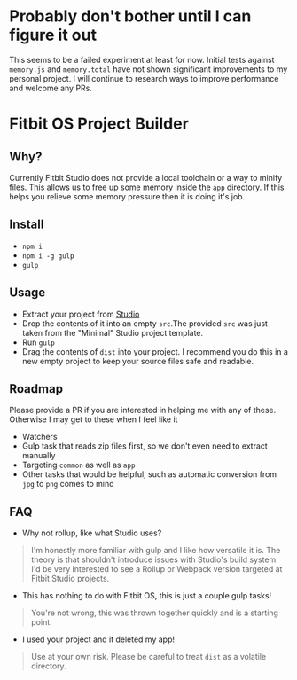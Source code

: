 # Probably don't bother until I can figure it out #
This seems to be a failed experiment at least for now. Initial tests against `memory.js` and `memory.total` have not shown significant improvements to my personal project. I will continue to research ways to improve performance and welcome any PRs.

# Fitbit OS Project Builder #

## Why? ##
Currently Fitbit Studio does not provide a local toolchain or a way to minify files. This allows us to free up some memory inside the `app` directory. If this helps you relieve some memory pressure then it is doing it's job.

## Install ##
- `npm i`
- `npm i -g gulp`
- `gulp`

## Usage ##
- Extract your project from [Studio](https://studio.fitbit.com/)
- Drop the contents of it into an empty `src`.The provided `src` was just taken from the "Minimal" Studio project template.
- Run `gulp`
- Drag the contents of `dist` into your project. I recommend you do this in a new empty project to keep your source files safe and readable.

## Roadmap ##
Please provide a PR if you are interested in helping me with any of these. Otherwise I may get to these when I feel like it

- Watchers
- Gulp task that reads zip files first, so we don't even need to extract manually
- Targeting `common` as well as `app`
- Other tasks that would be helpful, such as automatic conversion from `jpg` to `png` comes to mind

## FAQ ##

- Why not rollup, like what Studio uses?

> I'm honestly more familiar with gulp and I like how versatile it is. The theory is that shouldn't introduce issues with Studio's build system. I'd be very interested to see a Rollup or Webpack version targeted at Fitbit Studio projects.

- This has nothing to do with Fitbit OS, this is just a couple gulp tasks!

> You're not wrong, this was thrown together quickly and is a starting point.

- I used your project and it deleted my app!

> Use at your own risk. Please be careful to treat `dist` as a volatile directory.
